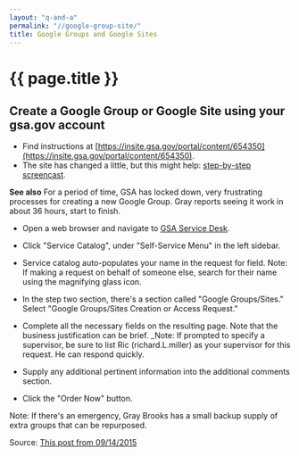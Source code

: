 ```yaml
---
layout: "q-and-a"
permalink: "//google-group-site/"
title: Google Groups and Google Sites
---
```


# {{ page.title }}

## Create a Google Group or Google Site using your gsa.gov account

* Find instructions at [https://insite.gsa.gov/portal/content/654350](https://insite.gsa.gov/portal/content/654350).
* The site has changed a little, but this might help:  [step-by-step screencast](https://drive.google.com/a/gsa.gov/file/d/0BynIxtx-CfkdYzdERmJwUWNoRlU/view).

**See also**
For a period of time, GSA has locked down, very frustrating processes for creating a new Google Group.  Gray reports seeing it work in about 36 hours, start to finish. 

* Open a web browser and navigate to [GSA Service Desk](https://gsa.service-now.com).

* Click "Service Catalog", under "Self-Service Menu" in the left sidebar.

* Service catalog auto-populates your name in the request for field. Note: If making a request on behalf of someone else, search for their name using the magnifying glass icon.

* In the step two section, there's a section called "Google Groups/Sites." Select "Google Groups/Sites Creation or Access Request."

* Complete all the necessary fields on the resulting page. Note that the business justification can be brief. _Note: If prompted to specify a supervisor, be sure to list Ric (richard.L.miller) as your supervisor for this request. He can respond quickly.

* Supply any additional pertinent information into the additional comments section.

* Click the "Order Now" button.

Note: If there's an emergency, Gray Brooks has a small backup supply of extra groups that can be repurposed.

Source: [This post from 09/14/2015](https://18f.slack.com/archives/teamops/p1410299706000303)
